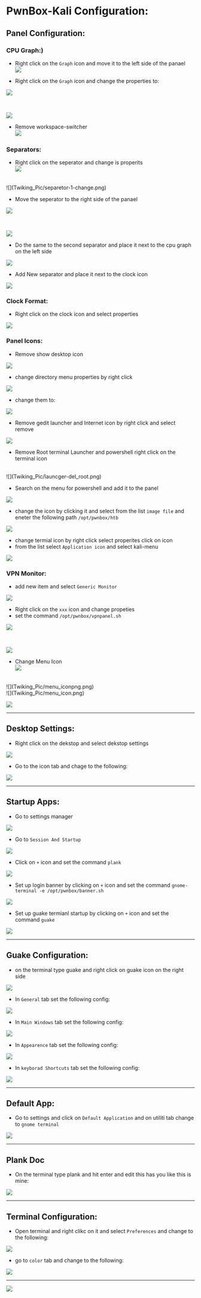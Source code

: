 # PwnBox-Kali Configuration:

## Panel Configuration:

### CPU Graph:)

* Right click on the `Graph` icon and move it to the left side of the panael <br>
![](Twiking_Pic/cpu_graph_move.png)

* Right click on the `Graph` icon and change the properties to: <br>

![](Twiking_Pic/cpu_graph_prop.png)

<br>

![](Twiking_Pic/cpu_graph_colors.png)

* Remove workspace-switcher <br>
![](Twiking_Pic/ws_remove.png) 

### Separators:
* Right click on the seperator and change is properits <br>
![](Twiking_Pic/separetor-1.png)
<br>
![](Twiking_Pic/separetor-1-change.png)

* Move the seperator to the right side of the panael <br>

![](Twiking_Pic/sperator_netx2cpu.png)

<br>

![](Twiking_Pic/separator-5.png)

* Do the same to the second separator and place it next to the cpu graph on the left side <br>

![](Twiking_Pic/separetor-2-move.png)

* Add New separator and place it next to the clock icon <br>

![](Twiking_Pic/add-separator-4.png)


### Clock Format:
* Right click on the clock icon and select properties <br>

![](Twiking_Pic/clock-format.png)

### Panel Icons:

* Remove show desktop icon <br>

![](Twiking_Pic/remove_show_desk.png)

* change directory menu properties by right click <br>

![](Twiking_Pic/dir.png)

* change them to: <br>

![](Twiking_Pic/dir-1.png)

* Remove gedit launcher and Internet icon by right click and select remove <br>

![](Twiking_Pic/remove_text_editor.png)


* Remove Root terminal Launcher and powershell right click on the terminal icon 
<br>
![](Twiking_Pic/launcger-del_root.png)


* Search on the menu for powershell and add it to the panel 

![](Twiking_Pic/pwsh_laun-2.png)

* change the icon by clicking it and select from the list `image file` and eneter the following path `/opt/pwnbox/htb`  <br>

![](Twiking_Pic/pwsh_laun-4.png)


* change termial icon by right click select properites click on icon  <br>
* from the list select `Application icon` and select kali-menu  <br>

![](Twiking_Pic/terminal-3.png)

### VPN Monitor:
* add new item and select `Generic Monitor`  <br>

![](Twiking_Pic/vpnpanel.png)

* Right click on the `xxx` icon and change propeties <br>
* set the command `/opt/pwnbox/vpnpanel.sh` <br> 

![](Twiking_Pic/htb_vpn.png)

<br>

![](Twiking_Pic/final-panel.png)

* Change Menu Icon <br>
![](Twiking_Pic/menu_prob.png)
<br>
![](Twiking_Pic/menu_iconpng.png)
<br>
![](Twiking_Pic/menu_icon.png)
<br>

![](Twiking_Pic/full_panel.png)
<br>

---

## Desktop Settings: 

* Right click on the dekstop and select dekstop settings <br> 

![](Twiking_Pic/desktop-settings-1.png)

* Go to the icon tab and chage to the following: <br> 

![](Twiking_Pic/desktop-settings-3.png)

---

## Startup Apps:

* Go to settings manager <br> 

![](Twiking_Pic/startup-1.png)

* Go to `Session And Startup`

![](Twiking_Pic/startup-2.png)

* Click on `+` icon and set the command `plank` <br> 

![](Twiking_Pic/plank-doc.png)

* Set up login banner by clicking on `+` icon and set the command `gnome-terminal -e /opt/pwnbox/banner.sh` <br> 

![](Twiking_Pic/login_banner.png)

* Set up guake termianl startup by clicking on `+` icon and set the command `guake` <br> 

![](Twiking_Pic/5-35.png)

---

## Guake Configuration:

* on the terminal type guake and right click on guake icon on the right side <br> 

![](Twiking_Pic/guake-1.png)

* In `General` tab set the following config: <br> 

![](Twiking_Pic/guake_general.png)

* In `Main Windows` tab set the following config: <br> 

![](Twiking_Pic/guake_main.png)

* In `Appearence` tab set the following config: <br> 

![](Twiking_Pic/guake-7.png)

* In `keyborad Shortcuts` tab set the following config: <br> 

![](Twiking_Pic/guake_short.png)

---

## Default App:

* Go to settings and click on `Default Application` and on utiliti tab change to `gnome terminal` <br> 

![](Twiking_Pic/preferd-app-3.png)

---

## Plank Doc

* On the terminal type plank and hit enter and edit this has you like this is mine: <br> 

![](Twiking_Pic/plankdoc-2.png)

---

## Terminal Configuration:

* Open terminal and right clikc on it and select `Preferences` and change to the following: <br> 

![](Twiking_Pic/terminal-pref-3.png)

* go to `color` tab and change to the following: <br> 

![](Twiking_Pic/terminal-pref-5.png)

---

![](Twiking_Pic/final.png)